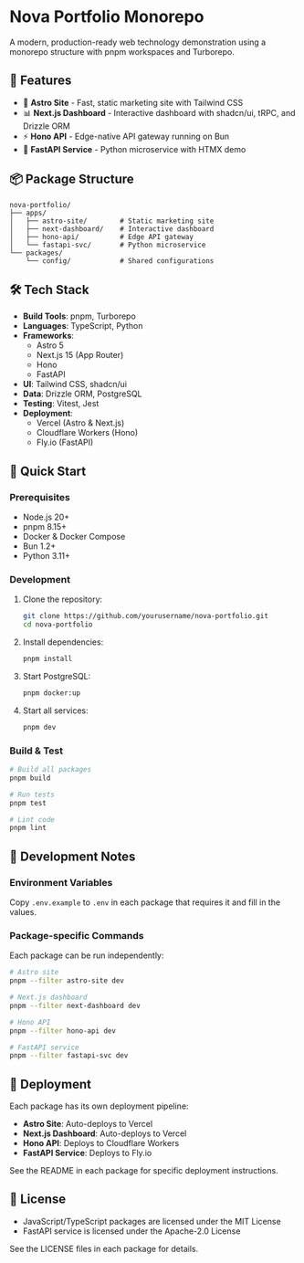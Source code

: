 # Nova Portfolio Monorepo

A modern, production-ready web technology demonstration using a monorepo structure with pnpm workspaces and Turborepo.

## 🌟 Features

- 🚀 **Astro Site** - Fast, static marketing site with Tailwind CSS
- 📊 **Next.js Dashboard** - Interactive dashboard with shadcn/ui, tRPC, and Drizzle ORM
- ⚡ **Hono API** - Edge-native API gateway running on Bun
- 🐍 **FastAPI Service** - Python microservice with HTMX demo

## 📦 Package Structure

```
nova-portfolio/
├── apps/
│   ├── astro-site/        # Static marketing site
│   ├── next-dashboard/    # Interactive dashboard
│   ├── hono-api/          # Edge API gateway
│   └── fastapi-svc/       # Python microservice
└── packages/
    └── config/            # Shared configurations
```

## 🛠 Tech Stack

- **Build Tools**: pnpm, Turborepo
- **Languages**: TypeScript, Python
- **Frameworks**: 
  - Astro 5
  - Next.js 15 (App Router)
  - Hono
  - FastAPI
- **UI**: Tailwind CSS, shadcn/ui
- **Data**: Drizzle ORM, PostgreSQL
- **Testing**: Vitest, Jest
- **Deployment**: 
  - Vercel (Astro & Next.js)
  - Cloudflare Workers (Hono)
  - Fly.io (FastAPI)

## 🚀 Quick Start

### Prerequisites

- Node.js 20+
- pnpm 8.15+
- Docker & Docker Compose
- Bun 1.2+
- Python 3.11+

### Development

1. Clone the repository:
   ```bash
   git clone https://github.com/yourusername/nova-portfolio.git
   cd nova-portfolio
   ```

2. Install dependencies:
   ```bash
   pnpm install
   ```

3. Start PostgreSQL:
   ```bash
   pnpm docker:up
   ```

4. Start all services:
   ```bash
   pnpm dev
   ```

### Build & Test

```bash
# Build all packages
pnpm build

# Run tests
pnpm test

# Lint code
pnpm lint
```

## 📝 Development Notes

### Environment Variables

Copy `.env.example` to `.env` in each package that requires it and fill in the values.

### Package-specific Commands

Each package can be run independently:

```bash
# Astro site
pnpm --filter astro-site dev

# Next.js dashboard
pnpm --filter next-dashboard dev

# Hono API
pnpm --filter hono-api dev

# FastAPI service
pnpm --filter fastapi-svc dev
```

## 🚢 Deployment

Each package has its own deployment pipeline:

- **Astro Site**: Auto-deploys to Vercel
- **Next.js Dashboard**: Auto-deploys to Vercel
- **Hono API**: Deploys to Cloudflare Workers
- **FastAPI Service**: Deploys to Fly.io

See the README in each package for specific deployment instructions.

## 📄 License

- JavaScript/TypeScript packages are licensed under the MIT License
- FastAPI service is licensed under the Apache-2.0 License

See the LICENSE files in each package for details.
